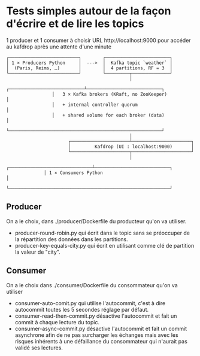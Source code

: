 # Tests simples autour de la façon d'écrire et de lire les topics

1 producer et 1 consumer à choisir
URL http://localhost:9000 pour accéder au kafdrop après une attente d'une minute 

```pgsql
┌──────────────────────────┐        ┌────────────────────────┐
│ 1 × Producers Python     │  --->  │  Kafka topic `weather` │
│  (Paris, Reims, …)       │        │  4 partitions, RF = 3  │
└──────────────────────────┘        └─────────┬──────────────┘
                                              │
                 ┌────────────────────────────┴────────────────────────────┐
                 │   3 × Kafka brokers (KRaft, no ZooKeeper)               │
                 │   + internal controller quorum                          │
                 │   + shared volume for each broker (data)                │
                 └─────────────────────────────────────────────────────────┘
                                              │
                       ┌──────────────────────┴──────────────────────┐
                       │         Kafdrop (UI : localhost:9000)       │
                       └──────────────────────┬──────────────────────┘
                                              │
              ┌───────────────────────────────┴────────────────────────────┐
              │ 1 × Consumers Python                                       │
              └────────────────────────────────────────────────────────────┘
```

## Producer

On a le choix, dans ./producer/Dockerfile du producteur qu'on va utiliser. 

  - producer-round-robin.py qui écrit dans le topic sans se préoccuper de la répartition des données dans les partitions.
  - producer-key-equals-city.py qui écrit en utilisant comme clé de partition la valeur de "city".

## Consumer

On a le choix dans ./consumer/Dockerfile du consommateur qu'on va utiliser

- consumer-auto-comit.py qui utilise l'autocommit, c'est à dire autocommit toutes les 5 secondes réglage par défaut.
- consumer-read-then-commit.py désactive l'autocommit et fait un commit à chaque lecture du topic.
- consumer-async-commit.py désactive l'autocommit et fait un commit asynchrone afin de ne pas surcharger les échanges mais avec les risques inhérents à une défaillance du consommateur qui n'aurait pas validé ses lectures.